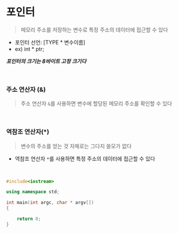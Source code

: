 # 포인터 
> 메모리 주소를 저장하는 변수로 특정 주소의 데이터에 접근할 수 있다

 * 포인터 선언: [TYPE * 변수이름]
 * ex) int * ptr;

 ***포인터의 크기는 8바이트 고정 크기다***
 
<br>

### 주소 연산자 (&)
> 주소 연산자 `&`를 사용하면 변수에 할당된 메모리 주소를 확인할 수 있다


<br>

### 역참조 연산자(*)
> 변수의 주소를 얻는 것 자체로는 그다지 쓸모가 없다

 * 역참조 연산자 `*`를 사용하면 특정 주소의 데이터에 접근할 수 있다 

<br>

``` cpp
#include<iostream>

using namespace std;

int main(int argc, char * argv[])
{

    return 0;
}
```

<br>



